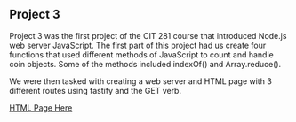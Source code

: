 ## Project 3

Project 3 was the first project of the CIT 281 course that introduced Node.js web server JavaScript. The first part of this project had us create four functions that used different methods of JavaScript to count and handle coin objects. Some of the methods included indexOf() and Array.reduce(). 

We were then tasked with creating a web server and HTML page with 3 different routes using fastify and the GET verb.

[HTML Page Here](https://github.com/swarren2/cit281-p3/blob/9081105918a1183628ca841b48627e1575f1e33e/index.html)
